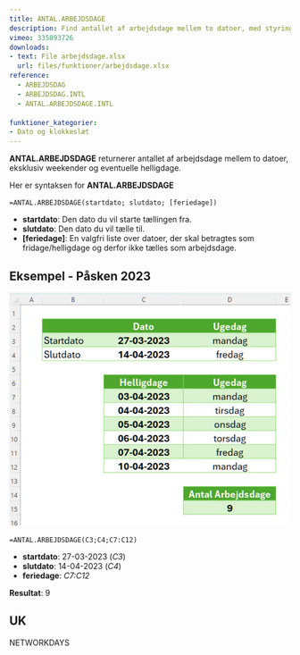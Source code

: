 ```yaml
---
title: ANTAL.ARBEJDSDAGE
description: Find antallet af arbejdsdage mellem to datoer, med styring af weekender.
vimeo: 335893726
downloads: 
- text: File arbejdsdage.xlsx
  url: files/funktioner/arbejdsdage.xlsx
reference: 
  - ARBEJDSDAG
  - ARBEJDSDAG.INTL
  - ANTAL.ARBEJDSDAGE.INTL
 
funktioner_kategorier:
- Dato og klokkeslæt
---
```


**ANTAL.ARBEJDSDAGE** returnerer antallet af arbejdsdage mellem to datoer, eksklusiv weekender og eventuelle helligdage.

<!--more-->

Her er syntaksen for **ANTAL.ARBEJDSDAGE**

    =ANTAL.ARBEJDSDAGE(startdato; slutdato; [feriedage])

- **startdato**: Den dato du vil starte tællingen fra.
- **slutdato**: Den dato du vil tælle til.
- **[feriedage]**: En valgfri liste over datoer, der skal betragtes som fridage/helligdage og derfor ikke tælles som arbejdsdage.

## Eksempel - Påsken 2023
![](/static/image/antal-arbejdsdage.jpg)

    =ANTAL.ARBEJDSDAGE(C3;C4;C7:C12)

- **startdato**: 27-03-2023 (*C3*)
- **slutdato**: 14-04-2023 (*C4*)
- **feriedage**: *C7:C12*

**Resultat**: 9

## UK
NETWORKDAYS